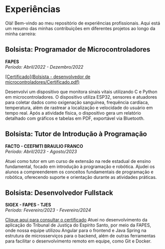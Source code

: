 # Experiências

Olá! Bem-vindo ao meu repositório de experiências profissionais. Aqui está um resumo das minhas contribuições em diferentes projetos ao longo da minha carreira:

## Bolsista: Programador de Microcontroladores
**FAPES**  
*Período: Abril/2022 - Dezembro/2022*

[[Certificado](Bolsista - desenvolvedor de microcontroladores/Certificado.pdf)](https://github.com/joaogabrielbz/Experiencias/blob/main/Bolsista%20-%20desenvolvedor%20de%20microcontroladores/Certificado.pdf)

Desenvolvi um dispositivo que monitora sinais vitais utilizando C e Python em microcontroladores. O dispositivo utiliza ESP32, sensores e atuadores para coletar dados como oxigenação sanguínea, frequência cardíaca, temperatura, além de rastrear a localização e velocidade do usuário em tempo real. Após a atividade física, o dispositivo gera um relatório detalhado com gráficos e tabelas em PDF, exportável via Bluetooth.

## Bolsista: Tutor de Introdução à Programação
**FACTO - CEEFMTI BRAULIO FRANCO**  
*Período: Abril/2023 - Agosto/2023*

Atuei como tutor em um curso de extensão na rede estadual de ensino fundamental, focado em introdução à programação e robótica. Ajudei os alunos a compreenderem os conceitos fundamentais de programação e robótica, oferecendo suporte e orientação durante as atividades práticas.

## Bolsista: Desenvolvedor Fullstack
**SIGEX - FAPES - TJES**  
*Período: Fevereiro/2023 - Fevereiro/2024*

[Clique aqui para consultar o certificado](https://github.com/joaogabrielbz/Experiencias/blob/main/Bolsista%20-%20desenvolvedor%20TJES/Declaracao.pdf)
Atuei no desenvolvimento da aplicação do Tribunal de Justiça do Espírito Santo, por meio da FAPES, onde nossa equipe utilizou Angular para o frontend e Java Spring na estrutura de microsserviços para o backend, além de outras ferramentas para facilitar o desenvolvimento remoto em equipe, como Git e Docker.

